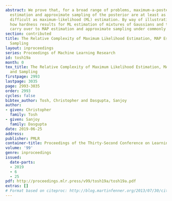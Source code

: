 ```yaml
---
abstract: We prove that, for a broad range of problems, maximum-a-posteriori (MAP)
  estimation and approximate sampling of the posterior are at least as computationally
  difficult as maximum-likelihood (ML) estimation. By way of illustration, we show
  how hardness results for ML estimation of mixtures of Gaussians and topic models
  carry over to MAP estimation and approximate sampling under commonly used priors.
section: contributed
title: The Relative Complexity of Maximum Likelihood Estimation, MAP Estimation, and
  Sampling
layout: inproceedings
series: Proceedings of Machine Learning Research
id: tosh19a
month: 0
tex_title: The Relative Complexity of Maximum Likelihood Estimation, MAP Estimation,
  and Sampling
firstpage: 2993
lastpage: 3035
page: 2993-3035
order: 2993
cycles: false
bibtex_author: Tosh, Christopher and Dasgupta, Sanjoy
author:
- given: Christopher
  family: Tosh
- given: Sanjoy
  family: Dasgupta
date: 2019-06-25
address: 
publisher: PMLR
container-title: Proceedings of the Thirty-Second Conference on Learning Theory
volume: '99'
genre: inproceedings
issued:
  date-parts:
  - 2019
  - 6
  - 25
pdf: http://proceedings.mlr.press/v99/tosh19a/tosh19a.pdf
extras: []
# Format based on citeproc: http://blog.martinfenner.org/2013/07/30/citeproc-yaml-for-bibliographies/
---
```


